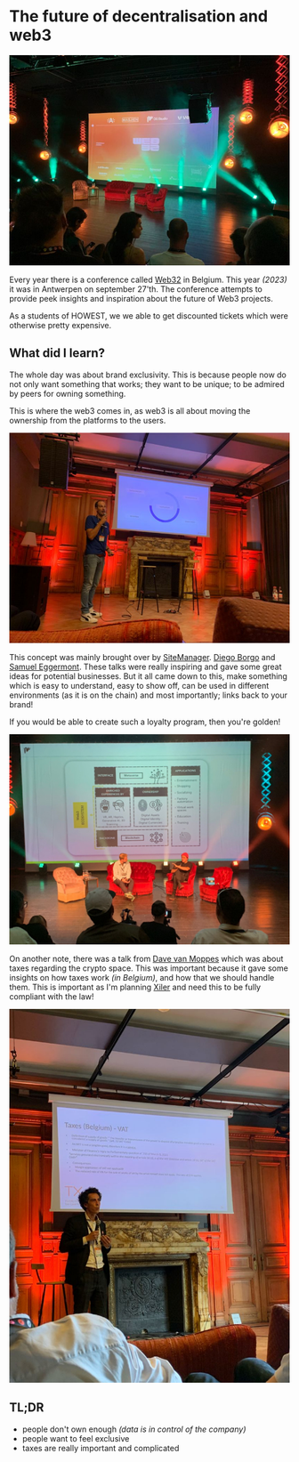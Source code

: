 # The future of decentralisation and web3

![Empty Stage](./assets/w32-intro.jpg)

Every year there is a conference called [Web32] in Belgium. This year _(2023)_  
it was in Antwerpen on september 27'th. The conference attempts to provide
peek insights and inspiration about the future of Web3 projects.

As a students of HOWEST, we we able to get discounted tickets which were
otherwise pretty expensive.

## What did I learn?

The whole day was about brand exclusivity. This is because people now do not
only want something that works; they want to be unique; to be admired by peers
for owning something.

This is where the web3 comes in, as web3 is all about moving the ownership from
the platforms to the users.

![Speech SiteManager](./assets/w32-site-manager.jpg)

This concept was mainly brought over by [SiteManager]. [Diego Borgo] and
[Samuel Eggermont]. These talks were really inspiring and gave some great ideas
for potential businesses. But it all came down to this, make something which is
easy to understand, easy to show off, can be used in different environments
(as it is on the chain) and most importantly; links back to your brand!

If you would be able to create such a loyalty program, then you're golden!

![Speech Diego Borgo](./assets/w32-diego-borgo.jpg)

On another note, there was a talk from [Dave van Moppes] which was about taxes
regarding the crypto space. This was important because it gave some insights on
how taxes work _(in Belgium)_, and how that we should handle them. This is
important as I'm planning [Xiler] and need this to be fully compliant with the
law!

![Speech Dave van Moppes](./assets/w32-law.jpg)

## TL;DR

- people don't own enough _(data is in control of the company)_
- people want to feel exclusive
- taxes are really important and complicated

<!-- General links -->

[Web32]: https://web32.xyz "Web32 Conference"
[SiteManager]: https://www.linkedin.com/company/sitemanager/ "SiteManager LinkedIn"
[Diego Borgo]: https://www.linkedin.com/in/diegoborgo/ "Diego Borgo LinkedIn"
[Samuel Eggermont]: https://www.linkedin.com/in/samuel-eggermont-a1589391/ "Samuel Eggermont LinkedIn"
[Dave van Moppes]: https://www.linkedin.com/in/dave-van-moppes-13047b10/ "Dave van Moppes LinkedIn"
[Xiler]: https://www.xilpr.net "Xiler.net website"
